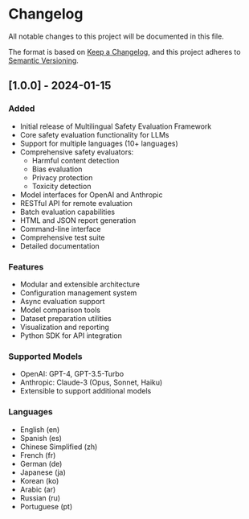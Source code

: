 # Changelog

All notable changes to this project will be documented in this file.

The format is based on [Keep a Changelog](https://keepachangelog.com/en/1.0.0/),
and this project adheres to [Semantic Versioning](https://semver.org/spec/v2.0.0.html).

## [1.0.0] - 2024-01-15

### Added
- Initial release of Multilingual Safety Evaluation Framework
- Core safety evaluation functionality for LLMs
- Support for multiple languages (10+ languages)
- Comprehensive safety evaluators:
  - Harmful content detection
  - Bias evaluation
  - Privacy protection
  - Toxicity detection
- Model interfaces for OpenAI and Anthropic
- RESTful API for remote evaluation
- Batch evaluation capabilities
- HTML and JSON report generation
- Command-line interface
- Comprehensive test suite
- Detailed documentation

### Features
- Modular and extensible architecture
- Configuration management system
- Async evaluation support
- Model comparison tools
- Dataset preparation utilities
- Visualization and reporting
- Python SDK for API integration

### Supported Models
- OpenAI: GPT-4, GPT-3.5-Turbo
- Anthropic: Claude-3 (Opus, Sonnet, Haiku)
- Extensible to support additional models

### Languages
- English (en)
- Spanish (es)
- Chinese Simplified (zh)
- French (fr)
- German (de)
- Japanese (ja)
- Korean (ko)
- Arabic (ar)
- Russian (ru)
- Portuguese (pt)